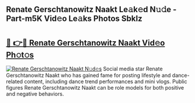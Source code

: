 ## Renate Gerschtanowitz Naakt Le𝚊k𝚎d N𝚞𝚍e - Part-m5K Vid𝚎o Le𝚊ks Photos SbkIz

# <h2><a href="http://fb0xm4.evod.top/?m=Renate+Gerschtanowitz+Naakt">🔗 👉🔴 Renate Gerschtanowitz Naakt Vid𝚎o Ph𝚘t𝚘s</a></h2>

[![Renate Gerschtanowitz Naakt N𝚞d𝚎s](https://i.imgur.com/8V9OHl7.gif)](http://fb0xm4.evod.top/?m=Renate+Gerschtanowitz+Naakt)
Social media star Renate Gerschtanowitz Naakt who has gained fame for posting lifestyle and dance-related content, including dance trend performances and mini vlogs. Public figures Renate Gerschtanowitz Naakt can be role models for both positive and negative behaviors. 
